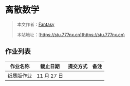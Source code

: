 # 离散数学

> 本文作者：[Fantasy](https://www.777nx.cn/personal/about/)
>
> 本站地址：[https://stu.777nx.cn](https://stu.777nx.cn)

## 作业列表

|  作业名称  |  截止日期   | 提交方式 | 备注 |
| :--------: | :---------: | :------: | :--: |
| 纸质版作业 | 11 月 27 日 |          |      |
